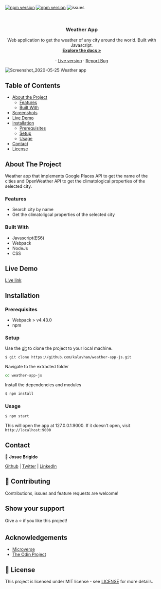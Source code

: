 [![npm version](https://badge.fury.io/js/webpack.svg)](https://badge.fury.io/js/webpack)
[![npm version](https://badge.fury.io/js/npm.svg)](https://badge.fury.io/js/npm)
![issues](https://img.shields.io/github/issues/kalavhan/restaurant-page)

<br />
<p align="center">
 
  <h3 align="center">Weather App</h3>
  <p align="center">
    Web application to get the weather of any city around the world. Built with Javascript.
    <br />
    <a href="#table-of-contents"><strong>Explore the docs »</strong></a>
    <br />
    <br />
    ·
    <a href="https://weather-js-kalavhan.netlify.app">Live version</a>
    ·
    <a href="https://github.com/kalavhan/cut-me/issues">Report Bug</a>
  </p>
</p>

![Screenshot_2020-05-25 Weather app](https://user-images.githubusercontent.com/47485749/82841773-7dbb5980-9e94-11ea-80b3-059fb86332b2.png)

<!-- TABLE OF CONTENTS -->
## Table of Contents
* [About the Project](#about-the-project)
  * [Features](#features)
  * [Built With](#built-with)
* [Screenshots](#screenshots)
* [Live Demo](#live-demo)
* [Installation](#installation)
  * [Prerequisites](#prerequisites)
  * [Setup](#setup)
  * [Usage](#usage)
* [Contact](#contact)
* [License](#license)

<!-- ABOUT THE PROJECT -->
## About The Project
Weather app that implements Google Places API to get the name of the cities and OpenWeather API to get the climatological properties of the selected city.

### Features
- Search city by name
- Get the climatoligcal properties of the selected city

### Built With
- Javascript(ES6)
- Webpack
- NodeJs
- CSS

## Live Demo
[Live link](https://weather-js-kalavhan.netlify.app/)

## Installation
### Prerequisites
- Webpack > v4.43.0
- npm

### Setup
Use the [git](https://git-scm.com/downloads) to clone the project to your local machine.
```sh
$ git clone https://github.com/kalavhan/weather-app-js.git
```

Navigate to the extracted folder
```sh 
cd weather-app-js
```

Install the dependencies and modules
```sh
$ npm install
```

### Usage
```sh
$ npm start
```
This will open the app at 127.0.0.1:9000. If it doesn't open, visit ```http://localhost:9000```

## Contact

👤 **Josue Brigido**

[Github](https://github.com/kalavhan) | [Twitter](https://twitter.com/kalavhan) | [LinkedIn](https://linkedin.com/in/kalavhan)

## 🤝 Contributing
Contributions, issues and feature requests are welcome!

## Show your support
Give a ⭐️ if you like this project!

## Acknowledgements
- [Microverse](https://www.microverse.org/)
- [The Odin Project](https://www.theodinproject.com/)

## 📝 License
This project is licensed under MIT license - see [LICENSE](/LICENSE) for more details.

